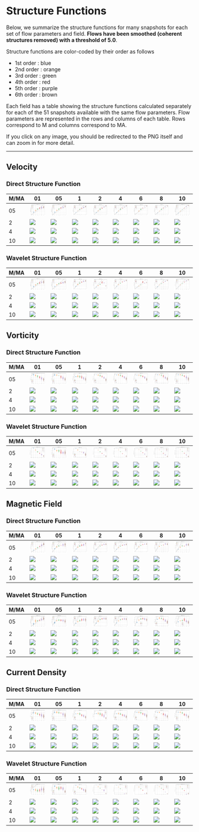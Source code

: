 # Structure Functions

Below, we summarize the structure functions for many snapshots for each set of flow parameters and field.
**Flows have been smoothed (coherent structures removed) with a threshold of 5.0**.

Structure functions are color-coded by their order as follows

  * 1st order : blue
  * 2nd order : orange
  * 3rd order : green
  * 4th order : red
  * 5th order : purple
  * 6th order : brown

Each field has a table showing the structure functions calculated separately for each of the 51 snapshots available with the same flow parameters.
Flow parameters are represented in the rows and columns of each table.
Rows correspond to M and columns correspond to MA.

If you click on any image, you should be redirected to the PNG itself and can zoom in for more detail.

---

## Velocity

### Direct Structure Function

|M/MA| 01 | 05 | 1 | 2 | 4 | 6 | 8 | 10 |
|----|----|----|---|---|---|---|---|----|
| 05 |<img src="M05MA01/w4t-plot-structure-function-ansatz-violin-032_M05MA01_avrg_vel_dsf_denoise-05d00-smooth.png">|<img src="M05MA05/w4t-plot-structure-function-ansatz-violin-032_M05MA05_avrg_vel_dsf_denoise-05d00-smooth.png">|<img src="M05MA1/w4t-plot-structure-function-ansatz-violin-032_M05MA1_avrg_vel_dsf_denoise-05d00-smooth.png">|<img src="M05MA2/w4t-plot-structure-function-ansatz-violin-032_M05MA2_avrg_vel_dsf_denoise-05d00-smooth.png">|<img src="M05MA4/w4t-plot-structure-function-ansatz-violin-032_M05MA4_avrg_vel_dsf_denoise-05d00-smooth.png">|<img src="M05MA6/w4t-plot-structure-function-ansatz-violin-032_M05MA6_avrg_vel_dsf_denoise-05d00-smooth.png">|<img src="M05MA8/w4t-plot-structure-function-ansatz-violin-032_M05MA8_avrg_vel_dsf_denoise-05d00-smooth.png">|<img src="M05MA10/w4t-plot-structure-function-ansatz-violin-032_M05MA10_avrg_vel_dsf_denoise-05d00-smooth.png">|
| 2  |<img src="M2MA01/w4t-plot-structure-function-ansatz-violin-032_M2MA01_avrg_vel_dsf_denoise-05d00-smooth.png">|<img src="M2MA05/w4t-plot-structure-function-ansatz-violin-032_M2MA05_avrg_vel_dsf_denoise-05d00-smooth.png">|<img src="M2MA1/w4t-plot-structure-function-ansatz-violin-032_M2MA1_avrg_vel_dsf_denoise-05d00-smooth.png">|<img src="M2MA2/w4t-plot-structure-function-ansatz-violin-032_M2MA2_avrg_vel_dsf_denoise-05d00-smooth.png">|<img src="M2MA4/w4t-plot-structure-function-ansatz-violin-032_M2MA4_avrg_vel_dsf_denoise-05d00-smooth.png">|<img src="M2MA6/w4t-plot-structure-function-ansatz-violin-032_M2MA6_avrg_vel_dsf_denoise-05d00-smooth.png">|<img src="M2MA8/w4t-plot-structure-function-ansatz-violin-032_M2MA8_avrg_vel_dsf_denoise-05d00-smooth.png">|<img src="M2MA10/w4t-plot-structure-function-ansatz-violin-032_M2MA10_avrg_vel_dsf_denoise-05d00-smooth.png">|
| 4  |<img src="M4MA01/w4t-plot-structure-function-ansatz-violin-032_M4MA01_avrg_vel_dsf_denoise-05d00-smooth.png">|<img src="M4MA05/w4t-plot-structure-function-ansatz-violin-032_M4MA05_avrg_vel_dsf_denoise-05d00-smooth.png">|<img src="M4MA1/w4t-plot-structure-function-ansatz-violin-032_M4MA1_avrg_vel_dsf_denoise-05d00-smooth.png">|<img src="M4MA2/w4t-plot-structure-function-ansatz-violin-032_M4MA2_avrg_vel_dsf_denoise-05d00-smooth.png">|<img src="M4MA4/w4t-plot-structure-function-ansatz-violin-032_M4MA4_avrg_vel_dsf_denoise-05d00-smooth.png">|<img src="M4MA6/w4t-plot-structure-function-ansatz-violin-032_M4MA6_avrg_vel_dsf_denoise-05d00-smooth.png">|<img src="M4MA8/w4t-plot-structure-function-ansatz-violin-032_M4MA8_avrg_vel_dsf_denoise-05d00-smooth.png">|<img src="M4MA10/w4t-plot-structure-function-ansatz-violin-032_M4MA10_avrg_vel_dsf_denoise-05d00-smooth.png">|
| 10 |<img src="M10MA01/w4t-plot-structure-function-ansatz-violin-032_M10MA01_avrg_vel_dsf_denoise-05d00-smooth.png">|<img src="M10MA05/w4t-plot-structure-function-ansatz-violin-032_M10MA05_avrg_vel_dsf_denoise-05d00-smooth.png">|<img src="M10MA1/w4t-plot-structure-function-ansatz-violin-032_M10MA1_avrg_vel_dsf_denoise-05d00-smooth.png">|<img src="M10MA2/w4t-plot-structure-function-ansatz-violin-032_M10MA2_avrg_vel_dsf_denoise-05d00-smooth.png">|<img src="M10MA4/w4t-plot-structure-function-ansatz-violin-032_M10MA4_avrg_vel_dsf_denoise-05d00-smooth.png">|<img src="M10MA6/w4t-plot-structure-function-ansatz-violin-032_M10MA6_avrg_vel_dsf_denoise-05d00-smooth.png">|<img src="M10MA8/w4t-plot-structure-function-ansatz-violin-032_M10MA8_avrg_vel_dsf_denoise-05d00-smooth.png">|<img src="M10MA10/w4t-plot-structure-function-ansatz-violin-032_M10MA10_avrg_vel_dsf_denoise-05d00-smooth.png">|

### Wavelet Structure Function

|M/MA| 01 | 05 | 1 | 2 | 4 | 6 | 8 | 10 |
|----|----|----|---|---|---|---|---|----|
| 05 |<img src="M05MA01/w4t-plot-structure-function-ansatz-violin-032_M05MA01_avrg_vel_wsf_denoise-05d00-smooth.png">|<img src="M05MA05/w4t-plot-structure-function-ansatz-violin-032_M05MA05_avrg_vel_wsf_denoise-05d00-smooth.png">|<img src="M05MA1/w4t-plot-structure-function-ansatz-violin-032_M05MA1_avrg_vel_wsf_denoise-05d00-smooth.png">|<img src="M05MA2/w4t-plot-structure-function-ansatz-violin-032_M05MA2_avrg_vel_wsf_denoise-05d00-smooth.png">|<img src="M05MA4/w4t-plot-structure-function-ansatz-violin-032_M05MA4_avrg_vel_wsf_denoise-05d00-smooth.png">|<img src="M05MA6/w4t-plot-structure-function-ansatz-violin-032_M05MA6_avrg_vel_wsf_denoise-05d00-smooth.png">|<img src="M05MA8/w4t-plot-structure-function-ansatz-violin-032_M05MA8_avrg_vel_wsf_denoise-05d00-smooth.png">|<img src="M05MA10/w4t-plot-structure-function-ansatz-violin-032_M05MA10_avrg_vel_wsf_denoise-05d00-smooth.png">|
| 2  |<img src="M2MA01/w4t-plot-structure-function-ansatz-violin-032_M2MA01_avrg_vel_wsf_denoise-05d00-smooth.png">|<img src="M2MA05/w4t-plot-structure-function-ansatz-violin-032_M2MA05_avrg_vel_wsf_denoise-05d00-smooth.png">|<img src="M2MA1/w4t-plot-structure-function-ansatz-violin-032_M2MA1_avrg_vel_wsf_denoise-05d00-smooth.png">|<img src="M2MA2/w4t-plot-structure-function-ansatz-violin-032_M2MA2_avrg_vel_wsf_denoise-05d00-smooth.png">|<img src="M2MA4/w4t-plot-structure-function-ansatz-violin-032_M2MA4_avrg_vel_wsf_denoise-05d00-smooth.png">|<img src="M2MA6/w4t-plot-structure-function-ansatz-violin-032_M2MA6_avrg_vel_wsf_denoise-05d00-smooth.png">|<img src="M2MA8/w4t-plot-structure-function-ansatz-violin-032_M2MA8_avrg_vel_wsf_denoise-05d00-smooth.png">|<img src="M2MA10/w4t-plot-structure-function-ansatz-violin-032_M2MA10_avrg_vel_wsf_denoise-05d00-smooth.png">|
| 4  |<img src="M4MA01/w4t-plot-structure-function-ansatz-violin-032_M4MA01_avrg_vel_wsf_denoise-05d00-smooth.png">|<img src="M4MA05/w4t-plot-structure-function-ansatz-violin-032_M4MA05_avrg_vel_wsf_denoise-05d00-smooth.png">|<img src="M4MA1/w4t-plot-structure-function-ansatz-violin-032_M4MA1_avrg_vel_wsf_denoise-05d00-smooth.png">|<img src="M4MA2/w4t-plot-structure-function-ansatz-violin-032_M4MA2_avrg_vel_wsf_denoise-05d00-smooth.png">|<img src="M4MA4/w4t-plot-structure-function-ansatz-violin-032_M4MA4_avrg_vel_wsf_denoise-05d00-smooth.png">|<img src="M4MA6/w4t-plot-structure-function-ansatz-violin-032_M4MA6_avrg_vel_wsf_denoise-05d00-smooth.png">|<img src="M4MA8/w4t-plot-structure-function-ansatz-violin-032_M4MA8_avrg_vel_wsf_denoise-05d00-smooth.png">|<img src="M4MA10/w4t-plot-structure-function-ansatz-violin-032_M4MA10_avrg_vel_wsf_denoise-05d00-smooth.png">|
| 10 |<img src="M10MA01/w4t-plot-structure-function-ansatz-violin-032_M10MA01_avrg_vel_wsf_denoise-05d00-smooth.png">|<img src="M10MA05/w4t-plot-structure-function-ansatz-violin-032_M10MA05_avrg_vel_wsf_denoise-05d00-smooth.png">|<img src="M10MA1/w4t-plot-structure-function-ansatz-violin-032_M10MA1_avrg_vel_wsf_denoise-05d00-smooth.png">|<img src="M10MA2/w4t-plot-structure-function-ansatz-violin-032_M10MA2_avrg_vel_wsf_denoise-05d00-smooth.png">|<img src="M10MA4/w4t-plot-structure-function-ansatz-violin-032_M10MA4_avrg_vel_wsf_denoise-05d00-smooth.png">|<img src="M10MA6/w4t-plot-structure-function-ansatz-violin-032_M10MA6_avrg_vel_wsf_denoise-05d00-smooth.png">|<img src="M10MA8/w4t-plot-structure-function-ansatz-violin-032_M10MA8_avrg_vel_wsf_denoise-05d00-smooth.png">|<img src="M10MA10/w4t-plot-structure-function-ansatz-violin-032_M10MA10_avrg_vel_wsf_denoise-05d00-smooth.png">|

## Vorticity

### Direct Structure Function

|M/MA| 01 | 05 | 1 | 2 | 4 | 6 | 8 | 10 |
|----|----|----|---|---|---|---|---|----|
| 05 |<img src="M05MA01/w4t-plot-structure-function-ansatz-violin-032_M05MA01_avrg_vort_dsf_denoise-05d00-smooth.png">|<img src="M05MA05/w4t-plot-structure-function-ansatz-violin-032_M05MA05_avrg_vort_dsf_denoise-05d00-smooth.png">|<img src="M05MA1/w4t-plot-structure-function-ansatz-violin-032_M05MA1_avrg_vort_dsf_denoise-05d00-smooth.png">|<img src="M05MA2/w4t-plot-structure-function-ansatz-violin-032_M05MA2_avrg_vort_dsf_denoise-05d00-smooth.png">|<img src="M05MA4/w4t-plot-structure-function-ansatz-violin-032_M05MA4_avrg_vort_dsf_denoise-05d00-smooth.png">|<img src="M05MA6/w4t-plot-structure-function-ansatz-violin-032_M05MA6_avrg_vort_dsf_denoise-05d00-smooth.png">|<img src="M05MA8/w4t-plot-structure-function-ansatz-violin-032_M05MA8_avrg_vort_dsf_denoise-05d00-smooth.png">|<img src="M05MA10/w4t-plot-structure-function-ansatz-violin-032_M05MA10_avrg_vort_dsf_denoise-05d00-smooth.png">|
| 2  |<img src="M2MA01/w4t-plot-structure-function-ansatz-violin-032_M2MA01_avrg_vort_dsf_denoise-05d00-smooth.png">|<img src="M2MA05/w4t-plot-structure-function-ansatz-violin-032_M2MA05_avrg_vort_dsf_denoise-05d00-smooth.png">|<img src="M2MA1/w4t-plot-structure-function-ansatz-violin-032_M2MA1_avrg_vort_dsf_denoise-05d00-smooth.png">|<img src="M2MA2/w4t-plot-structure-function-ansatz-violin-032_M2MA2_avrg_vort_dsf_denoise-05d00-smooth.png">|<img src="M2MA4/w4t-plot-structure-function-ansatz-violin-032_M2MA4_avrg_vort_dsf_denoise-05d00-smooth.png">|<img src="M2MA6/w4t-plot-structure-function-ansatz-violin-032_M2MA6_avrg_vort_dsf_denoise-05d00-smooth.png">|<img src="M2MA8/w4t-plot-structure-function-ansatz-violin-032_M2MA8_avrg_vort_dsf_denoise-05d00-smooth.png">|<img src="M2MA10/w4t-plot-structure-function-ansatz-violin-032_M2MA10_avrg_vort_dsf_denoise-05d00-smooth.png">|
| 4  |<img src="M4MA01/w4t-plot-structure-function-ansatz-violin-032_M4MA01_avrg_vort_dsf_denoise-05d00-smooth.png">|<img src="M4MA05/w4t-plot-structure-function-ansatz-violin-032_M4MA05_avrg_vort_dsf_denoise-05d00-smooth.png">|<img src="M4MA1/w4t-plot-structure-function-ansatz-violin-032_M4MA1_avrg_vort_dsf_denoise-05d00-smooth.png">|<img src="M4MA2/w4t-plot-structure-function-ansatz-violin-032_M4MA2_avrg_vort_dsf_denoise-05d00-smooth.png">|<img src="M4MA4/w4t-plot-structure-function-ansatz-violin-032_M4MA4_avrg_vort_dsf_denoise-05d00-smooth.png">|<img src="M4MA6/w4t-plot-structure-function-ansatz-violin-032_M4MA6_avrg_vort_dsf_denoise-05d00-smooth.png">|<img src="M4MA8/w4t-plot-structure-function-ansatz-violin-032_M4MA8_avrg_vort_dsf_denoise-05d00-smooth.png">|<img src="M4MA10/w4t-plot-structure-function-ansatz-violin-032_M4MA10_avrg_vort_dsf_denoise-05d00-smooth.png">|
| 10 |<img src="M10MA01/w4t-plot-structure-function-ansatz-violin-032_M10MA01_avrg_vort_dsf_denoise-05d00-smooth.png">|<img src="M10MA05/w4t-plot-structure-function-ansatz-violin-032_M10MA05_avrg_vort_dsf_denoise-05d00-smooth.png">|<img src="M10MA1/w4t-plot-structure-function-ansatz-violin-032_M10MA1_avrg_vort_dsf_denoise-05d00-smooth.png">|<img src="M10MA2/w4t-plot-structure-function-ansatz-violin-032_M10MA2_avrg_vort_dsf_denoise-05d00-smooth.png">|<img src="M10MA4/w4t-plot-structure-function-ansatz-violin-032_M10MA4_avrg_vort_dsf_denoise-05d00-smooth.png">|<img src="M10MA6/w4t-plot-structure-function-ansatz-violin-032_M10MA6_avrg_vort_dsf_denoise-05d00-smooth.png">|<img src="M10MA8/w4t-plot-structure-function-ansatz-violin-032_M10MA8_avrg_vort_dsf_denoise-05d00-smooth.png">|<img src="M10MA10/w4t-plot-structure-function-ansatz-violin-032_M10MA10_avrg_vort_dsf_denoise-05d00-smooth.png">|

### Wavelet Structure Function

|M/MA| 01 | 05 | 1 | 2 | 4 | 6 | 8 | 10 |
|----|----|----|---|---|---|---|---|----|
| 05 |<img src="M05MA01/w4t-plot-structure-function-ansatz-violin-032_M05MA01_avrg_vort_wsf_denoise-05d00-smooth.png">|<img src="M05MA05/w4t-plot-structure-function-ansatz-violin-032_M05MA05_avrg_vort_wsf_denoise-05d00-smooth.png">|<img src="M05MA1/w4t-plot-structure-function-ansatz-violin-032_M05MA1_avrg_vort_wsf_denoise-05d00-smooth.png">|<img src="M05MA2/w4t-plot-structure-function-ansatz-violin-032_M05MA2_avrg_vort_wsf_denoise-05d00-smooth.png">|<img src="M05MA4/w4t-plot-structure-function-ansatz-violin-032_M05MA4_avrg_vort_wsf_denoise-05d00-smooth.png">|<img src="M05MA6/w4t-plot-structure-function-ansatz-violin-032_M05MA6_avrg_vort_wsf_denoise-05d00-smooth.png">|<img src="M05MA8/w4t-plot-structure-function-ansatz-violin-032_M05MA8_avrg_vort_wsf_denoise-05d00-smooth.png">|<img src="M05MA10/w4t-plot-structure-function-ansatz-violin-032_M05MA10_avrg_vort_wsf_denoise-05d00-smooth.png">|
| 2  |<img src="M2MA01/w4t-plot-structure-function-ansatz-violin-032_M2MA01_avrg_vort_wsf_denoise-05d00-smooth.png">|<img src="M2MA05/w4t-plot-structure-function-ansatz-violin-032_M2MA05_avrg_vort_wsf_denoise-05d00-smooth.png">|<img src="M2MA1/w4t-plot-structure-function-ansatz-violin-032_M2MA1_avrg_vort_wsf_denoise-05d00-smooth.png">|<img src="M2MA2/w4t-plot-structure-function-ansatz-violin-032_M2MA2_avrg_vort_wsf_denoise-05d00-smooth.png">|<img src="M2MA4/w4t-plot-structure-function-ansatz-violin-032_M2MA4_avrg_vort_wsf_denoise-05d00-smooth.png">|<img src="M2MA6/w4t-plot-structure-function-ansatz-violin-032_M2MA6_avrg_vort_wsf_denoise-05d00-smooth.png">|<img src="M2MA8/w4t-plot-structure-function-ansatz-violin-032_M2MA8_avrg_vort_wsf_denoise-05d00-smooth.png">|<img src="M2MA10/w4t-plot-structure-function-ansatz-violin-032_M2MA10_avrg_vort_wsf_denoise-05d00-smooth.png">|
| 4  |<img src="M4MA01/w4t-plot-structure-function-ansatz-violin-032_M4MA01_avrg_vort_wsf_denoise-05d00-smooth.png">|<img src="M4MA05/w4t-plot-structure-function-ansatz-violin-032_M4MA05_avrg_vort_wsf_denoise-05d00-smooth.png">|<img src="M4MA1/w4t-plot-structure-function-ansatz-violin-032_M4MA1_avrg_vort_wsf_denoise-05d00-smooth.png">|<img src="M4MA2/w4t-plot-structure-function-ansatz-violin-032_M4MA2_avrg_vort_wsf_denoise-05d00-smooth.png">|<img src="M4MA4/w4t-plot-structure-function-ansatz-violin-032_M4MA4_avrg_vort_wsf_denoise-05d00-smooth.png">|<img src="M4MA6/w4t-plot-structure-function-ansatz-violin-032_M4MA6_avrg_vort_wsf_denoise-05d00-smooth.png">|<img src="M4MA8/w4t-plot-structure-function-ansatz-violin-032_M4MA8_avrg_vort_wsf_denoise-05d00-smooth.png">|<img src="M4MA10/w4t-plot-structure-function-ansatz-violin-032_M4MA10_avrg_vort_wsf_denoise-05d00-smooth.png">|
| 10 |<img src="M10MA01/w4t-plot-structure-function-ansatz-violin-032_M10MA01_avrg_vort_wsf_denoise-05d00-smooth.png">|<img src="M10MA05/w4t-plot-structure-function-ansatz-violin-032_M10MA05_avrg_vort_wsf_denoise-05d00-smooth.png">|<img src="M10MA1/w4t-plot-structure-function-ansatz-violin-032_M10MA1_avrg_vort_wsf_denoise-05d00-smooth.png">|<img src="M10MA2/w4t-plot-structure-function-ansatz-violin-032_M10MA2_avrg_vort_wsf_denoise-05d00-smooth.png">|<img src="M10MA4/w4t-plot-structure-function-ansatz-violin-032_M10MA4_avrg_vort_wsf_denoise-05d00-smooth.png">|<img src="M10MA6/w4t-plot-structure-function-ansatz-violin-032_M10MA6_avrg_vort_wsf_denoise-05d00-smooth.png">|<img src="M10MA8/w4t-plot-structure-function-ansatz-violin-032_M10MA8_avrg_vort_wsf_denoise-05d00-smooth.png">|<img src="M10MA10/w4t-plot-structure-function-ansatz-violin-032_M10MA10_avrg_vort_wsf_denoise-05d00-smooth.png">|

## Magnetic Field

### Direct Structure Function

|M/MA| 01 | 05 | 1 | 2 | 4 | 6 | 8 | 10 |
|----|----|----|---|---|---|---|---|----|
| 05 |<img src="M05MA01/w4t-plot-structure-function-ansatz-violin-032_M05MA01_avrg_mag_dsf_denoise-05d00-smooth.png">|<img src="M05MA05/w4t-plot-structure-function-ansatz-violin-032_M05MA05_avrg_mag_dsf_denoise-05d00-smooth.png">|<img src="M05MA1/w4t-plot-structure-function-ansatz-violin-032_M05MA1_avrg_mag_dsf_denoise-05d00-smooth.png">|<img src="M05MA2/w4t-plot-structure-function-ansatz-violin-032_M05MA2_avrg_mag_dsf_denoise-05d00-smooth.png">|<img src="M05MA4/w4t-plot-structure-function-ansatz-violin-032_M05MA4_avrg_mag_dsf_denoise-05d00-smooth.png">|<img src="M05MA6/w4t-plot-structure-function-ansatz-violin-032_M05MA6_avrg_mag_dsf_denoise-05d00-smooth.png">|<img src="M05MA8/w4t-plot-structure-function-ansatz-violin-032_M05MA8_avrg_mag_dsf_denoise-05d00-smooth.png">|<img src="M05MA10/w4t-plot-structure-function-ansatz-violin-032_M05MA10_avrg_mag_dsf_denoise-05d00-smooth.png">|
| 2  |<img src="M2MA01/w4t-plot-structure-function-ansatz-violin-032_M2MA01_avrg_mag_dsf_denoise-05d00-smooth.png">|<img src="M2MA05/w4t-plot-structure-function-ansatz-violin-032_M2MA05_avrg_mag_dsf_denoise-05d00-smooth.png">|<img src="M2MA1/w4t-plot-structure-function-ansatz-violin-032_M2MA1_avrg_mag_dsf_denoise-05d00-smooth.png">|<img src="M2MA2/w4t-plot-structure-function-ansatz-violin-032_M2MA2_avrg_mag_dsf_denoise-05d00-smooth.png">|<img src="M2MA4/w4t-plot-structure-function-ansatz-violin-032_M2MA4_avrg_mag_dsf_denoise-05d00-smooth.png">|<img src="M2MA6/w4t-plot-structure-function-ansatz-violin-032_M2MA6_avrg_mag_dsf_denoise-05d00-smooth.png">|<img src="M2MA8/w4t-plot-structure-function-ansatz-violin-032_M2MA8_avrg_mag_dsf_denoise-05d00-smooth.png">|<img src="M2MA10/w4t-plot-structure-function-ansatz-violin-032_M2MA10_avrg_mag_dsf_denoise-05d00-smooth.png">|
| 4  |<img src="M4MA01/w4t-plot-structure-function-ansatz-violin-032_M4MA01_avrg_mag_dsf_denoise-05d00-smooth.png">|<img src="M4MA05/w4t-plot-structure-function-ansatz-violin-032_M4MA05_avrg_mag_dsf_denoise-05d00-smooth.png">|<img src="M4MA1/w4t-plot-structure-function-ansatz-violin-032_M4MA1_avrg_mag_dsf_denoise-05d00-smooth.png">|<img src="M4MA2/w4t-plot-structure-function-ansatz-violin-032_M4MA2_avrg_mag_dsf_denoise-05d00-smooth.png">|<img src="M4MA4/w4t-plot-structure-function-ansatz-violin-032_M4MA4_avrg_mag_dsf_denoise-05d00-smooth.png">|<img src="M4MA6/w4t-plot-structure-function-ansatz-violin-032_M4MA6_avrg_mag_dsf_denoise-05d00-smooth.png">|<img src="M4MA8/w4t-plot-structure-function-ansatz-violin-032_M4MA8_avrg_mag_dsf_denoise-05d00-smooth.png">|<img src="M4MA10/w4t-plot-structure-function-ansatz-violin-032_M4MA10_avrg_mag_dsf_denoise-05d00-smooth.png">|
| 10 |<img src="M10MA01/w4t-plot-structure-function-ansatz-violin-032_M10MA01_avrg_mag_dsf_denoise-05d00-smooth.png">|<img src="M10MA05/w4t-plot-structure-function-ansatz-violin-032_M10MA05_avrg_mag_dsf_denoise-05d00-smooth.png">|<img src="M10MA1/w4t-plot-structure-function-ansatz-violin-032_M10MA1_avrg_mag_dsf_denoise-05d00-smooth.png">|<img src="M10MA2/w4t-plot-structure-function-ansatz-violin-032_M10MA2_avrg_mag_dsf_denoise-05d00-smooth.png">|<img src="M10MA4/w4t-plot-structure-function-ansatz-violin-032_M10MA4_avrg_mag_dsf_denoise-05d00-smooth.png">|<img src="M10MA6/w4t-plot-structure-function-ansatz-violin-032_M10MA6_avrg_mag_dsf_denoise-05d00-smooth.png">|<img src="M10MA8/w4t-plot-structure-function-ansatz-violin-032_M10MA8_avrg_mag_dsf_denoise-05d00-smooth.png">|<img src="M10MA10/w4t-plot-structure-function-ansatz-violin-032_M10MA10_avrg_mag_dsf_denoise-05d00-smooth.png">|

### Wavelet Structure Function

|M/MA| 01 | 05 | 1 | 2 | 4 | 6 | 8 | 10 |
|----|----|----|---|---|---|---|---|----|
| 05 |<img src="M05MA01/w4t-plot-structure-function-ansatz-violin-032_M05MA01_avrg_mag_wsf_denoise-05d00-smooth.png">|<img src="M05MA05/w4t-plot-structure-function-ansatz-violin-032_M05MA05_avrg_mag_wsf_denoise-05d00-smooth.png">|<img src="M05MA1/w4t-plot-structure-function-ansatz-violin-032_M05MA1_avrg_mag_wsf_denoise-05d00-smooth.png">|<img src="M05MA2/w4t-plot-structure-function-ansatz-violin-032_M05MA2_avrg_mag_wsf_denoise-05d00-smooth.png">|<img src="M05MA4/w4t-plot-structure-function-ansatz-violin-032_M05MA4_avrg_mag_wsf_denoise-05d00-smooth.png">|<img src="M05MA6/w4t-plot-structure-function-ansatz-violin-032_M05MA6_avrg_mag_wsf_denoise-05d00-smooth.png">|<img src="M05MA8/w4t-plot-structure-function-ansatz-violin-032_M05MA8_avrg_mag_wsf_denoise-05d00-smooth.png">|<img src="M05MA10/w4t-plot-structure-function-ansatz-violin-032_M05MA10_avrg_mag_wsf_denoise-05d00-smooth.png">|
| 2  |<img src="M2MA01/w4t-plot-structure-function-ansatz-violin-032_M2MA01_avrg_mag_wsf_denoise-05d00-smooth.png">|<img src="M2MA05/w4t-plot-structure-function-ansatz-violin-032_M2MA05_avrg_mag_wsf_denoise-05d00-smooth.png">|<img src="M2MA1/w4t-plot-structure-function-ansatz-violin-032_M2MA1_avrg_mag_wsf_denoise-05d00-smooth.png">|<img src="M2MA2/w4t-plot-structure-function-ansatz-violin-032_M2MA2_avrg_mag_wsf_denoise-05d00-smooth.png">|<img src="M2MA4/w4t-plot-structure-function-ansatz-violin-032_M2MA4_avrg_mag_wsf_denoise-05d00-smooth.png">|<img src="M2MA6/w4t-plot-structure-function-ansatz-violin-032_M2MA6_avrg_mag_wsf_denoise-05d00-smooth.png">|<img src="M2MA8/w4t-plot-structure-function-ansatz-violin-032_M2MA8_avrg_mag_wsf_denoise-05d00-smooth.png">|<img src="M2MA10/w4t-plot-structure-function-ansatz-violin-032_M2MA10_avrg_mag_wsf_denoise-05d00-smooth.png">|
| 4  |<img src="M4MA01/w4t-plot-structure-function-ansatz-violin-032_M4MA01_avrg_mag_wsf_denoise-05d00-smooth.png">|<img src="M4MA05/w4t-plot-structure-function-ansatz-violin-032_M4MA05_avrg_mag_wsf_denoise-05d00-smooth.png">|<img src="M4MA1/w4t-plot-structure-function-ansatz-violin-032_M4MA1_avrg_mag_wsf_denoise-05d00-smooth.png">|<img src="M4MA2/w4t-plot-structure-function-ansatz-violin-032_M4MA2_avrg_mag_wsf_denoise-05d00-smooth.png">|<img src="M4MA4/w4t-plot-structure-function-ansatz-violin-032_M4MA4_avrg_mag_wsf_denoise-05d00-smooth.png">|<img src="M4MA6/w4t-plot-structure-function-ansatz-violin-032_M4MA6_avrg_mag_wsf_denoise-05d00-smooth.png">|<img src="M4MA8/w4t-plot-structure-function-ansatz-violin-032_M4MA8_avrg_mag_wsf_denoise-05d00-smooth.png">|<img src="M4MA10/w4t-plot-structure-function-ansatz-violin-032_M4MA10_avrg_mag_wsf_denoise-05d00-smooth.png">|
| 10 |<img src="M10MA01/w4t-plot-structure-function-ansatz-violin-032_M10MA01_avrg_mag_wsf_denoise-05d00-smooth.png">|<img src="M10MA05/w4t-plot-structure-function-ansatz-violin-032_M10MA05_avrg_mag_wsf_denoise-05d00-smooth.png">|<img src="M10MA1/w4t-plot-structure-function-ansatz-violin-032_M10MA1_avrg_mag_wsf_denoise-05d00-smooth.png">|<img src="M10MA2/w4t-plot-structure-function-ansatz-violin-032_M10MA2_avrg_mag_wsf_denoise-05d00-smooth.png">|<img src="M10MA4/w4t-plot-structure-function-ansatz-violin-032_M10MA4_avrg_mag_wsf_denoise-05d00-smooth.png">|<img src="M10MA6/w4t-plot-structure-function-ansatz-violin-032_M10MA6_avrg_mag_wsf_denoise-05d00-smooth.png">|<img src="M10MA8/w4t-plot-structure-function-ansatz-violin-032_M10MA8_avrg_mag_wsf_denoise-05d00-smooth.png">|<img src="M10MA10/w4t-plot-structure-function-ansatz-violin-032_M10MA10_avrg_mag_wsf_denoise-05d00-smooth.png">|

## Current Density

### Direct Structure Function

|M/MA| 01 | 05 | 1 | 2 | 4 | 6 | 8 | 10 |
|----|----|----|---|---|---|---|---|----|
| 05 |<img src="M05MA01/w4t-plot-structure-function-ansatz-violin-032_M05MA01_avrg_curr_dsf_denoise-05d00-smooth.png">|<img src="M05MA05/w4t-plot-structure-function-ansatz-violin-032_M05MA05_avrg_curr_dsf_denoise-05d00-smooth.png">|<img src="M05MA1/w4t-plot-structure-function-ansatz-violin-032_M05MA1_avrg_curr_dsf_denoise-05d00-smooth.png">|<img src="M05MA2/w4t-plot-structure-function-ansatz-violin-032_M05MA2_avrg_curr_dsf_denoise-05d00-smooth.png">|<img src="M05MA4/w4t-plot-structure-function-ansatz-violin-032_M05MA4_avrg_curr_dsf_denoise-05d00-smooth.png">|<img src="M05MA6/w4t-plot-structure-function-ansatz-violin-032_M05MA6_avrg_curr_dsf_denoise-05d00-smooth.png">|<img src="M05MA8/w4t-plot-structure-function-ansatz-violin-032_M05MA8_avrg_curr_dsf_denoise-05d00-smooth.png">|<img src="M05MA10/w4t-plot-structure-function-ansatz-violin-032_M05MA10_avrg_curr_dsf_denoise-05d00-smooth.png">|
| 2  |<img src="M2MA01/w4t-plot-structure-function-ansatz-violin-032_M2MA01_avrg_curr_dsf_denoise-05d00-smooth.png">|<img src="M2MA05/w4t-plot-structure-function-ansatz-violin-032_M2MA05_avrg_curr_dsf_denoise-05d00-smooth.png">|<img src="M2MA1/w4t-plot-structure-function-ansatz-violin-032_M2MA1_avrg_curr_dsf_denoise-05d00-smooth.png">|<img src="M2MA2/w4t-plot-structure-function-ansatz-violin-032_M2MA2_avrg_curr_dsf_denoise-05d00-smooth.png">|<img src="M2MA4/w4t-plot-structure-function-ansatz-violin-032_M2MA4_avrg_curr_dsf_denoise-05d00-smooth.png">|<img src="M2MA6/w4t-plot-structure-function-ansatz-violin-032_M2MA6_avrg_curr_dsf_denoise-05d00-smooth.png">|<img src="M2MA8/w4t-plot-structure-function-ansatz-violin-032_M2MA8_avrg_curr_dsf_denoise-05d00-smooth.png">|<img src="M2MA10/w4t-plot-structure-function-ansatz-violin-032_M2MA10_avrg_curr_dsf_denoise-05d00-smooth.png">|
| 4  |<img src="M4MA01/w4t-plot-structure-function-ansatz-violin-032_M4MA01_avrg_curr_dsf_denoise-05d00-smooth.png">|<img src="M4MA05/w4t-plot-structure-function-ansatz-violin-032_M4MA05_avrg_curr_dsf_denoise-05d00-smooth.png">|<img src="M4MA1/w4t-plot-structure-function-ansatz-violin-032_M4MA1_avrg_curr_dsf_denoise-05d00-smooth.png">|<img src="M4MA2/w4t-plot-structure-function-ansatz-violin-032_M4MA2_avrg_curr_dsf_denoise-05d00-smooth.png">|<img src="M4MA4/w4t-plot-structure-function-ansatz-violin-032_M4MA4_avrg_curr_dsf_denoise-05d00-smooth.png">|<img src="M4MA6/w4t-plot-structure-function-ansatz-violin-032_M4MA6_avrg_curr_dsf_denoise-05d00-smooth.png">|<img src="M4MA8/w4t-plot-structure-function-ansatz-violin-032_M4MA8_avrg_curr_dsf_denoise-05d00-smooth.png">|<img src="M4MA10/w4t-plot-structure-function-ansatz-violin-032_M4MA10_avrg_curr_dsf_denoise-05d00-smooth.png">|
| 10 |<img src="M10MA01/w4t-plot-structure-function-ansatz-violin-032_M10MA01_avrg_curr_dsf_denoise-05d00-smooth.png">|<img src="M10MA05/w4t-plot-structure-function-ansatz-violin-032_M10MA05_avrg_curr_dsf_denoise-05d00-smooth.png">|<img src="M10MA1/w4t-plot-structure-function-ansatz-violin-032_M10MA1_avrg_curr_dsf_denoise-05d00-smooth.png">|<img src="M10MA2/w4t-plot-structure-function-ansatz-violin-032_M10MA2_avrg_curr_dsf_denoise-05d00-smooth.png">|<img src="M10MA4/w4t-plot-structure-function-ansatz-violin-032_M10MA4_avrg_curr_dsf_denoise-05d00-smooth.png">|<img src="M10MA6/w4t-plot-structure-function-ansatz-violin-032_M10MA6_avrg_curr_dsf_denoise-05d00-smooth.png">|<img src="M10MA8/w4t-plot-structure-function-ansatz-violin-032_M10MA8_avrg_curr_dsf_denoise-05d00-smooth.png">|<img src="M10MA10/w4t-plot-structure-function-ansatz-violin-032_M10MA10_avrg_curr_dsf_denoise-05d00-smooth.png">|

### Wavelet Structure Function

|M/MA| 01 | 05 | 1 | 2 | 4 | 6 | 8 | 10 |
|----|----|----|---|---|---|---|---|----|
| 05 |<img src="M05MA01/w4t-plot-structure-function-ansatz-violin-032_M05MA01_avrg_curr_wsf_denoise-05d00-smooth.png">|<img src="M05MA05/w4t-plot-structure-function-ansatz-violin-032_M05MA05_avrg_curr_wsf_denoise-05d00-smooth.png">|<img src="M05MA1/w4t-plot-structure-function-ansatz-violin-032_M05MA1_avrg_curr_wsf_denoise-05d00-smooth.png">|<img src="M05MA2/w4t-plot-structure-function-ansatz-violin-032_M05MA2_avrg_curr_wsf_denoise-05d00-smooth.png">|<img src="M05MA4/w4t-plot-structure-function-ansatz-violin-032_M05MA4_avrg_curr_wsf_denoise-05d00-smooth.png">|<img src="M05MA6/w4t-plot-structure-function-ansatz-violin-032_M05MA6_avrg_curr_wsf_denoise-05d00-smooth.png">|<img src="M05MA8/w4t-plot-structure-function-ansatz-violin-032_M05MA8_avrg_curr_wsf_denoise-05d00-smooth.png">|<img src="M05MA10/w4t-plot-structure-function-ansatz-violin-032_M05MA10_avrg_curr_wsf_denoise-05d00-smooth.png">|
| 2  |<img src="M2MA01/w4t-plot-structure-function-ansatz-violin-032_M2MA01_avrg_curr_wsf_denoise-05d00-smooth.png">|<img src="M2MA05/w4t-plot-structure-function-ansatz-violin-032_M2MA05_avrg_curr_wsf_denoise-05d00-smooth.png">|<img src="M2MA1/w4t-plot-structure-function-ansatz-violin-032_M2MA1_avrg_curr_wsf_denoise-05d00-smooth.png">|<img src="M2MA2/w4t-plot-structure-function-ansatz-violin-032_M2MA2_avrg_curr_wsf_denoise-05d00-smooth.png">|<img src="M2MA4/w4t-plot-structure-function-ansatz-violin-032_M2MA4_avrg_curr_wsf_denoise-05d00-smooth.png">|<img src="M2MA6/w4t-plot-structure-function-ansatz-violin-032_M2MA6_avrg_curr_wsf_denoise-05d00-smooth.png">|<img src="M2MA8/w4t-plot-structure-function-ansatz-violin-032_M2MA8_avrg_curr_wsf_denoise-05d00-smooth.png">|<img src="M2MA10/w4t-plot-structure-function-ansatz-violin-032_M2MA10_avrg_curr_wsf_denoise-05d00-smooth.png">|
| 4  |<img src="M4MA01/w4t-plot-structure-function-ansatz-violin-032_M4MA01_avrg_curr_wsf_denoise-05d00-smooth.png">|<img src="M4MA05/w4t-plot-structure-function-ansatz-violin-032_M4MA05_avrg_curr_wsf_denoise-05d00-smooth.png">|<img src="M4MA1/w4t-plot-structure-function-ansatz-violin-032_M4MA1_avrg_curr_wsf_denoise-05d00-smooth.png">|<img src="M4MA2/w4t-plot-structure-function-ansatz-violin-032_M4MA2_avrg_curr_wsf_denoise-05d00-smooth.png">|<img src="M4MA4/w4t-plot-structure-function-ansatz-violin-032_M4MA4_avrg_curr_wsf_denoise-05d00-smooth.png">|<img src="M4MA6/w4t-plot-structure-function-ansatz-violin-032_M4MA6_avrg_curr_wsf_denoise-05d00-smooth.png">|<img src="M4MA8/w4t-plot-structure-function-ansatz-violin-032_M4MA8_avrg_curr_wsf_denoise-05d00-smooth.png">|<img src="M4MA10/w4t-plot-structure-function-ansatz-violin-032_M4MA10_avrg_curr_wsf_denoise-05d00-smooth.png">|
| 10 |<img src="M10MA01/w4t-plot-structure-function-ansatz-violin-032_M10MA01_avrg_curr_wsf_denoise-05d00-smooth.png">|<img src="M10MA05/w4t-plot-structure-function-ansatz-violin-032_M10MA05_avrg_curr_wsf_denoise-05d00-smooth.png">|<img src="M10MA1/w4t-plot-structure-function-ansatz-violin-032_M10MA1_avrg_curr_wsf_denoise-05d00-smooth.png">|<img src="M10MA2/w4t-plot-structure-function-ansatz-violin-032_M10MA2_avrg_curr_wsf_denoise-05d00-smooth.png">|<img src="M10MA4/w4t-plot-structure-function-ansatz-violin-032_M10MA4_avrg_curr_wsf_denoise-05d00-smooth.png">|<img src="M10MA6/w4t-plot-structure-function-ansatz-violin-032_M10MA6_avrg_curr_wsf_denoise-05d00-smooth.png">|<img src="M10MA8/w4t-plot-structure-function-ansatz-violin-032_M10MA8_avrg_curr_wsf_denoise-05d00-smooth.png">|<img src="M10MA10/w4t-plot-structure-function-ansatz-violin-032_M10MA10_avrg_curr_wsf_denoise-05d00-smooth.png">|
